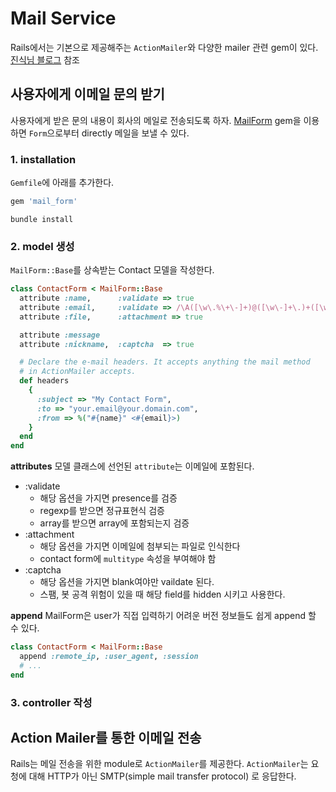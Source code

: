 # Mail Service
Rails에서는 기본으로 제공해주는 `ActionMailer`와 다양한 mailer 관련 gem이 있다.
[진식님 블로그](http://destiny738.tistory.com/552) 참조

## 사용자에게 이메일 문의 받기
사용자에게 받은 문의 내용이 회사의 메일로 전송되도록 하자.
[MailForm](https://github.com/plataformatec/mail_form) gem을 이용하면 `Form`으로부터 directly 메일을 보낼 수 있다.

### 1. installation
`Gemfile`에 아래를 추가한다.
```ruby
gem 'mail_form'
```

`bundle install`

### 2. model 생성
`MailForm::Base`를 상속받는 Contact 모델을 작성한다. 

```ruby
class ContactForm < MailForm::Base
  attribute :name,      :validate => true
  attribute :email,     :validate => /\A([\w\.%\+\-]+)@([\w\-]+\.)+([\w]{2,})\z/i
  attribute :file,      :attachment => true

  attribute :message
  attribute :nickname,  :captcha  => true

  # Declare the e-mail headers. It accepts anything the mail method
  # in ActionMailer accepts.
  def headers
    {
      :subject => "My Contact Form",
      :to => "your.email@your.domain.com",
      :from => %("#{name}" <#{email}>)
    }
  end
end
```

**attributes**
모델 클래스에 선언된 `attribute`는 이메일에 포함된다.

* :validate 
    * 해당 옵션을 가지면 presence를 검증
    * regexp를 받으면 정규표현식 검증
    * array를 받으면 array에 포함되는지 검증
* :attachment
    - 해당 옵션을 가지면 이메일에 첨부되는 파일로 인식한다
    - contact form에 `multitype` 속성을 부여해야 함
* :captcha
    - 해당 옵션을 가지면 blank여야만 vaildate 된다.
    - 스팸, 봇 공격 위험이 있을 때 해당 field를 hidden 시키고 사용한다.

**append**
MailForm은 user가 직접 입력하기 어려운 버전 정보들도 쉽게 append 할 수 있다.

```ruby
class ContactForm < MailForm::Base
  append :remote_ip, :user_agent, :session
  # ...
end
```

### 3. controller 작성


## Action Mailer를 통한 이메일 전송
Rails는 메일 전송을 위한 module로 `ActionMailer`를 제공한다.
`ActionMailer`는 요청에 대해 HTTP가 아닌 SMTP(simple mail transfer protocol) 로 응답한다.